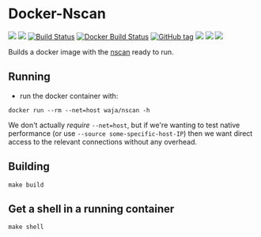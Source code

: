 # Docker-Nscan

[![](https://images.microbadger.com/badges/version/waja/nscan.svg)](https://hub.docker.com/r/waja/nscan/)
[![](https://images.microbadger.com/badges/image/waja/nscan.svg)](https://hub.docker.com/r/waja/nscan/)
[![Build Status](https://travis-ci.org/Cyconet/docker-nscan.svg?branch=development)](https://travis-ci.org/Cyconet/docker-nscan)
[![Docker Build Status](https://img.shields.io/docker/build/waja/nscan.svg)](https://hub.docker.com/r/waja/nscan/)
[![GitHub tag](https://img.shields.io/github/tag/Cyconet/docker-nscan.svg)](https://github.com/Cyconet/docker-nscan/tags)
[![](https://img.shields.io/docker/pulls/waja/nscan.svg)](https://hub.docker.com/r/waja/nscan/)
[![](https://img.shields.io/docker/stars/waja/nscan.svg)](https://hub.docker.com/r/waja/nscan/)
[![](https://img.shields.io/docker/automated/waja/nscan.svg)](https://hub.docker.com/r/waja/nscan/)

Builds a docker image with the [nscan](https://github.com/OffensivePython/Nscan) ready to run.

Running
-------

- run the docker container with:

```
docker run --rm --net=host waja/nscan -h
```

We don't actually _require_ `--net=host`, but if we're wanting to test native performance (or use `--source some-specific-host-IP`) then we want direct access to the relevant connections without any overhead.

Building
--------

```
make build
```

Get a shell in a running container
----------------------------------

```
make shell
```
